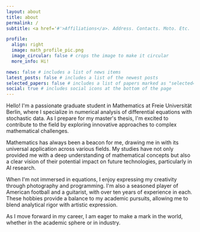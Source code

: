 ```yaml
---
layout: about
title: about
permalink: /
subtitle: <a href='#'>Affiliations</a>. Address. Contacts. Moto. Etc.

profile:
  align: right
  image: math_profile_pic.png
  image_circular: false # crops the image to make it circular
  more_info: Hi!

news: false # includes a list of news items
latest_posts: false # includes a list of the newest posts
selected_papers: false # includes a list of papers marked as "selected={true}"
social: true # includes social icons at the bottom of the page
---
```


Hello! I'm a passionate graduate student in Mathematics at Freie Universität Berlin, where I specialize in numerical analysis of differential equations with stochastic data. As I prepare for my master's thesis, I'm excited to contribute to the field by exploring innovative approaches to complex mathematical challenges.

Mathematics has always been a beacon for me, drawing me in with its universal application across various fields. My studies have not only provided me with a deep understanding of mathematical concepts but also a clear vision of their potential impact on future technologies, particularly in AI research.

When I'm not immersed in equations, I enjoy expressing my creativity through photography and programming. I'm also a seasoned player of American football and a guitarist, with over ten years of experience in each. These hobbies provide a balance to my academic pursuits, allowing me to blend analytical rigor with artistic expression.

As I move forward in my career, I am eager to make a mark in the world, whether in the academic sphere or in industry.
